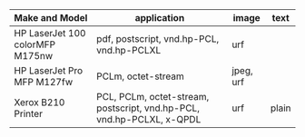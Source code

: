|Make and Model                 |application                                                          |image    |text |
|-------------------------------|---------------------------------------------------------------------|---------|-----|
|HP LaserJet 100 colorMFP M175nw|pdf, postscript, vnd.hp-PCL, vnd.hp-PCLXL                            |urf      |     |
|HP LaserJet Pro MFP M127fw     |PCLm, octet-stream                                                   |jpeg, urf|     |
|Xerox B210 Printer             |PCL, PCLm, octet-stream, postscript, vnd.hp-PCL, vnd.hp-PCLXL, x-QPDL|urf      |plain|
